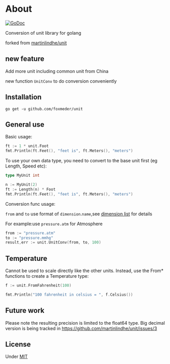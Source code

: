 # About

[![GoDoc](https://godoc.org/github.com/foxmeder/unit?status.svg)](https://godoc.org/github.com/foxmeder/unit)

Conversion of unit library for golang

forked from [martinlindhe/unit](https://github.com/martinlindhe/unit)

## new feature

Add more unit including common unit from China

new function `UnitConv` to do conversion conveniently

## Installation

```
go get -u github.com/foxmeder/unit
```


## General use

Basic usage:
```go
ft := 1 * unit.Foot
fmt.Println(ft.Feet(), "feet is", ft.Meters(), "meters")
```

To use your own data type, you need to convert to the base unit first (eg Length, Speed etc):
```go
type MyUnit int

n := MyUnit(2)
ft := Length(n) * Foot
fmt.Println(ft.Feet(), "feet is", ft.Meters(), "meters")
```

Conversion func usage:

`from` and `to` use format of `dimension`.`name`,see [dimension list](dimension.md) for details

For example:use `pressure.atm` for Atmosphere

```go
from := "pressure.atm"
to := "pressure.mmhg"
result,err := unit.UnitConv(from, to, 100)
```

## Temperature

Cannot be used to scale directly like the other units.
Instead, use the From* functions to create a Temperature type:

```go
f := unit.FromFahrenheit(100)

fmt.Println("100 fahrenheit in celsius = ", f.Celsius())
```


## Future work

Please note the resulting precision is limited to the float64 type.
Big decimal version is being tracked in https://github.com/martinlindhe/unit/issues/3


## License

Under [MIT](LICENSE)
